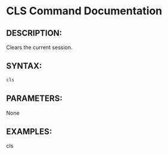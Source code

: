 # CLS Command Documentation

## DESCRIPTION:
Clears the current session.

## SYNTAX:
```bash
cls
```

## PARAMETERS:
None

## EXAMPLES:
cls